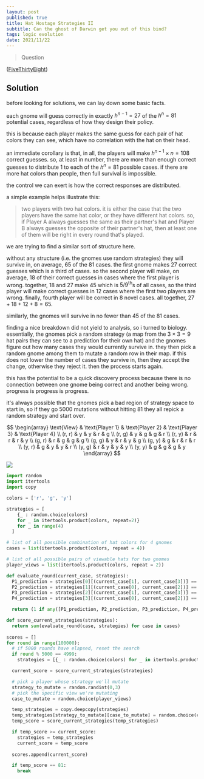 ```yaml
---
layout: post
published: true
title: Hat Hostage Strategies II
subtitle: Can the ghost of Darwin get you out of this bind?
tags: logic evolution 
date: 2021/11/22
---
```


>Question

<!--more-->

([FiveThirtyEight](URL))

## Solution

before looking for solutions, we can lay down some basic facts.

each gnome will guess correctly in exactly $h^{n-1} = 27$ of the $h^n = 81$ potential cases, regardless of how they design their policy.

this is because each player makes the same guess for each pair of hat colors they can see, which have no correlation with the hat on their head.

an immediate corollary is that, in all, the players will make $h^{n-1} \times n = 108$ correct guesses. so, at least in number, there are more than enough correct guesses to distribute $1$ to each of the $h^n = 81$ possible cases. if there are more hat colors than people, then full survival is impossible.

the control we can exert is how the correct responses are distributed. 

a simple example helps illustrate this:

>two players with two hat colors. it is either the case that the two players have the same hat color, or they have different hat colors. so, if Player A always guesses the same as their partner's hat and Player B always guesses the opposite of their partner's hat, then at least one of them will be right in every round that's played. 

we are trying to find a similar sort of structure here.

without any structure (i.e. the gnomes use random strategies) they will survive in, on average, $65$ of the $81$ cases. the first gnome makes $27$ correct guesses which is a third of cases. so the second player will make, on average, $18$ of their correct guesses in cases where the first player is wrong. together, $18$ and $27$ make $45$ which is $5/9^\text{th}$s of all cases, so the third player will make correct guesses in $12$ cases where the first two players are wrong. finally, fourth player will be correct in $8$ novel cases. all together, $27+18+12+8 = 65.$

similarly, the gnomes will survive in no fewer than $45$ of the $81$ cases.

finding a nice breakdown did not yield to analysis, so i turned to biology. essentially, the gnomes pick a random strategy (a map from the $3\times3 = 9$ hat pairs they can see to a prediction for their own hat) and the gnomes figure out how many cases they would currently survive in. they then pick a random gnome among them to mutate a random row in their map. if this does not lower the number of cases they survive in, then they accept the change, otherwise they reject it. then the process starts again.

this has the potential to be a quick discovery process because there is no connection between one gnome being correct and another being wrong. progress is progress is progress.

it's always possible that the gnomes pick a bad region of strategy space to start in, so if they go $5000$ mutations without hitting $81$ they all repick a random strategy and start over.

$$
\begin{array}
\text{View} & \text{Player 1} & \text{Player 2} & \text{Player 3} & \text{Player 4} \\
(r, r) & y & y & r & g \\
(r, g) & y & g & g & r \\
(r, y) & r & r & r & y \\
(g, r) & r & g & g & g \\
(g, g) & y & r & y & g \\
(g, y) & g & r & r & r \\
(y, r) & g & y & y & r \\
(y, g) & r & y & y & y \\
(y, y) & g & g & g & y 
\end{array}
$$

![](/img/sss.jpg)

```python
import random
import itertools
import copy

colors = ['r', 'g', 'y']

strategies = [
    {_ : random.choice(colors) 
    for _ in itertools.product(colors, repeat=2)} 
    for _ in range(4)
  ]

# list of all possible combination of hat colors for 4 gnomes
cases = list(itertools.product(colors, repeat = 4))

# list of all possible pairs of viewable hats for two gnomes
player_views = list(itertools.product(colors, repeat = 2))

def evaluate_round(current_case, strategies):
  P1_prediction = strategies[0][(current_case[1], current_case[3])] == current_case[0]
  P2_prediction = strategies[1][(current_case[0], current_case[2])] == current_case[1]
  P3_prediction = strategies[2][(current_case[1], current_case[3])] == current_case[2]
  P4_prediction = strategies[3][(current_case[0], current_case[2])] == current_case[3]

  return (1 if any([P1_prediction, P2_prediction, P3_prediction, P4_prediction]) else 0)

def score_current_strategies(strategies):
  return sum(evaluate_round(case, strategies) for case in cases)
  
scores = []
for round in range(100000):
  # if 5000 rounds have elapsed, reset the search
  if round % 5000 == 4999:
    strategies = [{_ : random.choice(colors) for _ in itertools.product(colors, repeat=2)} for _ in range(4)]

  current_score = score_current_strategies(strategies)

  # pick a player whose strategy we'll mutate
  strategy_to_mutate = random.randint(0,3)
  # pick the specific view we're mutating
  case_to_mutate = random.choice(player_views)

  temp_strategies = copy.deepcopy(strategies)
  temp_strategies[strategy_to_mutate][case_to_mutate] = random.choice(colors)
  temp_score = score_current_strategies(temp_strategies)

  if temp_score >= current_score:
    strategies = temp_strategies
    current_score = temp_score
  
  scores.append(current_score)

  if temp_score == 81:
    break

```

<br>
